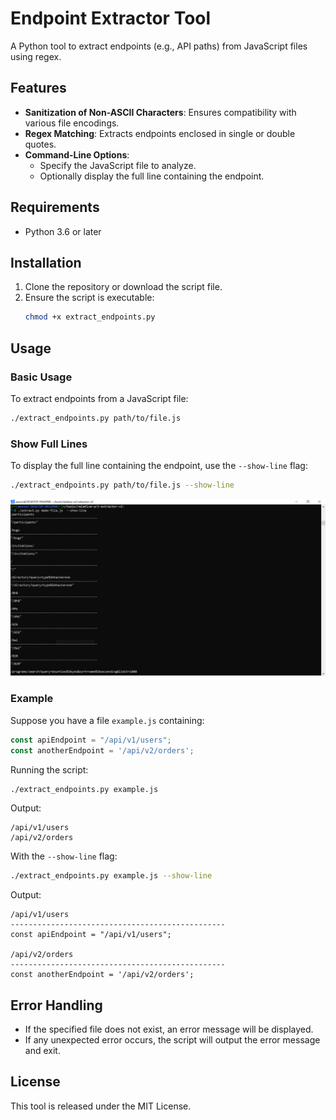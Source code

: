 # Endpoint Extractor Tool

A Python tool to extract endpoints (e.g., API paths) from JavaScript files using regex.

## Features

- **Sanitization of Non-ASCII Characters**: Ensures compatibility with various file encodings.
- **Regex Matching**: Extracts endpoints enclosed in single or double quotes.
- **Command-Line Options**:
  - Specify the JavaScript file to analyze.
  - Optionally display the full line containing the endpoint.

## Requirements

- Python 3.6 or later

## Installation

1. Clone the repository or download the script file.
2. Ensure the script is executable:
   ```bash
   chmod +x extract_endpoints.py
   ```

## Usage

### Basic Usage

To extract endpoints from a JavaScript file:
```bash
./extract_endpoints.py path/to/file.js
```

### Show Full Lines

To display the full line containing the endpoint, use the `--show-line` flag:
```bash
./extract_endpoints.py path/to/file.js --show-line
```
<img src="https://github.com/AexonSec/relative-url-extractor-v2/blob/main/demo.PNG" />

### Example

Suppose you have a file `example.js` containing:
```javascript
const apiEndpoint = "/api/v1/users";
const anotherEndpoint = '/api/v2/orders';
```
Running the script:
```bash
./extract_endpoints.py example.js
```
Output:
```
/api/v1/users
/api/v2/orders
```

With the `--show-line` flag:
```bash
./extract_endpoints.py example.js --show-line
```
Output:
```
/api/v1/users
------------------------------------------------
const apiEndpoint = "/api/v1/users";

/api/v2/orders
------------------------------------------------
const anotherEndpoint = '/api/v2/orders';
```

## Error Handling

- If the specified file does not exist, an error message will be displayed.
- If any unexpected error occurs, the script will output the error message and exit.

## License

This tool is released under the MIT License.

